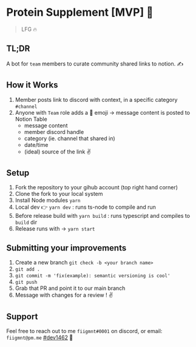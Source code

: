 # Protein Supplement [MVP] 🤖

>LFG 🔥

## TL;DR

A bot for `team` members to curate community shared links to notion.  ✍️

## How it Works

1. Member posts link to discord with context, in a specific category `#channel`
2. Anyone with `Team` role adds a 📌 emoji -> message content is posted to Notion Table
    - message content
    - member discord handle
    - category (ie. channel that shared in)
    - date/time
    - (ideal) source of the link ✌️

## Setup

1. Fork the repository to your gihub account (top right hand corner)
2. Clone the fork to your local system
3. Install Node modules `yarn`
4. Local dev 👉 `yarn dev` : runs ts-node to compile and run
5. Before release build with `yarn build` : runs typescript and compiles to `build` dir
6. Release runs with -> `yarn start`

## Submitting your improvements

1. Create a new branch `git check -b <your branch name>`
2. `git add .`
3. `git commit -m 'fix(example): semantic versioning is cool'`
4. `git push`
5. Grab that PR and point it to our main branch
6. Message with changes for a review ! :v:

## Support

Feel free to reach out to me `fiigmnt#0001` on discord, or email: `fiigmnt@pm.me`  [#dev1462](https://twitter.com/fiigmnt) 🤙